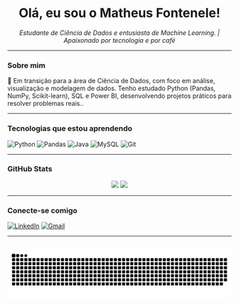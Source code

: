 <h1 align="center">Olá, eu sou o Matheus Fontenele!</h1>

<p align="center">
  <i>Estudante de Ciência de Dados e entusiasta de Machine Learning. | Apaixonado por tecnologia e por café</i>
</p>

---

### Sobre mim

🎯 Em transição para a área de Ciência de Dados, com foco em análise, visualização e modelagem de dados. Tenho estudado Python (Pandas, NumPy, Scikit-learn), SQL e Power BI, desenvolvendo projetos práticos para resolver problemas reais..

---

### Tecnologias que estou aprendendo

![Python](https://img.shields.io/badge/Python-f4c430?style=for-the-badge&logo=python&logoColor=white)
![Pandas](https://img.shields.io/badge/Pandas-191970?style=for-the-badge&logo=pandas&logoColor=white)
![Java](https://img.shields.io/badge/Java-ED8B00?style=for-the-badge&logo=java&logoColor=white)
![MySQL](https://img.shields.io/badge/MySQL-005C84?style=for-the-badge&logo=mysql&logoColor=white)
![Git](https://img.shields.io/badge/Git-F05032?style=for-the-badge&logo=git&logoColor=white)

---

### GitHub Stats

<div align="center">
  <img height="160em" src="https://github-readme-stats.vercel.app/api?username=matheFontenele&show_icons=true&theme=github_dark&include_all_commits=true&count_private=true"/>
  <img height="160em" src="https://github-readme-stats.vercel.app/api/top-langs/?username=matheFontenele&layout=compact&langs_count=7&theme=github_dark"/>
</div>

---

### Conecte-se comigo

[![LinkedIn](https://img.shields.io/badge/-LinkedIn-0A66C2?style=for-the-badge&logo=linkedin&logoColor=white)](https://www.linkedin.com/in/matheusfontenele/)
[![Gmail](https://img.shields.io/badge/-Gmail-D14836?style=for-the-badge&logo=gmail&logoColor=white)](mailto:matheusfontenele979700@gmail.com)

---
  
  ##
  <img
    alt="github contribution grid snake animation"
    src="https://raw.githubusercontent.com/platane/snk/output/github-contribution-grid-snake.svg"
  />
</picture>
